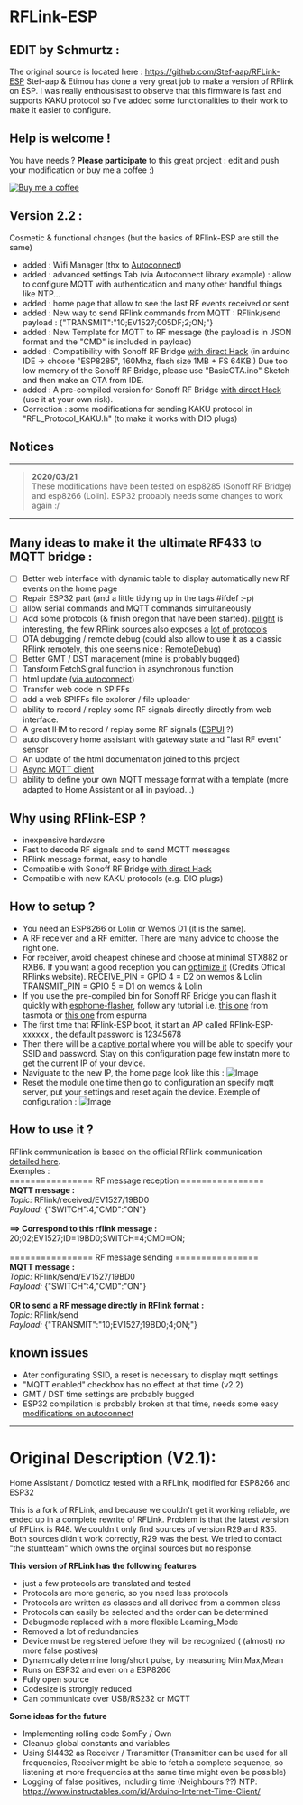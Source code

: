 
# RFLink-ESP

## EDIT by Schmurtz :
The original source is located here : https://github.com/Stef-aap/RFLink-ESP
Stef-aap & Etimou has done a very great job to make a version of RFlink on ESP.
I was really enthousisast to observe that this firmware is fast and supports KAKU protocol so
I've added some functionalities to their work to make it easier to configure.

## Help is welcome ! 
You have needs ? **Please participate** to this great project : edit and push your modification or buy me a coffee :)

[![Buy me a coffee][buymeacoffee-shield]][buymeacoffee]

## Version 2.2 :
 Cosmetic & functional changes (but the basics of RFlink-ESP are still the same)
   - added : Wifi Manager (thx to [Autoconnect](https://github.com/Hieromon/AutoConnect))
   - added : advanced settings Tab (via Autoconnect library example) : allow to configure MQTT with authentication and many other handful things like NTP...
   - added : home page that allow to see the last RF events received or sent
   - added : New way to send RFlink commands from MQTT : RFlink/send     payload : {"TRANSMIT":"10;EV1527;005DF;2;ON;"}
   - added : New Template for MQTT to RF message (the payload is in JSON format and the "CMD" is included in payload)
   - added : Compatibility with Sonoff RF Bridge [with direct Hack](https://github.com/xoseperez/espurna/wiki/Hardware-Itead-Sonoff-RF-Bridge---Direct-Hack) (in arduino IDE -> choose "ESP8285", 160Mhz, flash size 1MB + FS 64KB )
             Due too low memory of the Sonoff RF Bridge, please use "BasicOTA.ino" Sketch and then make an OTA from IDE.
   - added : A pre-compiled version for Sonoff RF Bridge [with direct Hack](https://github.com/xoseperez/espurna/wiki/Hardware-Itead-Sonoff-RF-Bridge---Direct-Hack) (use it at your own risk).
   - Correction : some modifications for sending KAKU protocol in "RFL_Protocol_KAKU.h" (to make it works with DIO plugs)

## Notices

---
> **2020/03/21**<br />
> These modifications have been tested on esp8285 (Sonoff RF Bridge) and esp8266 (Lolin). 
ESP32 probably needs some changes to work again :/

---

## Many ideas to make it the ultimate RF433 to MQTT bridge :
- [ ] Better web interface with dynamic table to display automatically new RF events on the home page
- [ ] Repair ESP32 part (and a little tidying up in the tags #ifdef :-p)
- [ ] allow serial commands and MQTT commands simultaneously 
- [ ] Add some protocols (& finish oregon that have been started).  [pilight](https://manual.pilight.org/protocols/433.92/index.html) is interesting, the few RFlink sources also exposes a [lot of protocols](https://github.com/jwdb/rflink/tree/master/Plugins)
- [ ] OTA debugging / remote debug (could also allow to use it as a classic RFlink remotely, this one seems nice : [RemoteDebug](https://github.com/JoaoLopesF/RemoteDebug))
- [ ] Better GMT / DST management (mine is probably bugged)
- [ ] Tansform FetchSignal function in asynchronous function
- [ ] html update ([via autoconnect](https://hieromon.github.io/AutoConnect/otabrowser.html))
- [ ] Transfer web code in SPIFFs
- [ ] add a web SPIFFs file explorer / file uploader
- [ ] ability to record / replay some RF signals directly directly from web interface.
- [ ] A great IHM to record / replay some RF signals ([ESPUI](https://github.com/s00500/ESPUI) ?)
- [ ] auto discovery home assistant with gateway state and "last RF event" sensor
- [ ] An update of the html documentation joined to this project
- [ ] [Async MQTT client](https://github.com/marvinroger/async-mqtt-client)
- [ ] ability to define your own MQTT message format with a template (more adapted to Home Assistant or all in payload...)

## Why using RFlink-ESP ?
- inexpensive hardware
- Fast to decode RF signals and to send MQTT messages
- RFlink message format, easy to handle
- Compatible with Sonoff RF Bridge [with direct Hack](https://github.com/xoseperez/espurna/wiki/Hardware-Itead-Sonoff-RF-Bridge---Direct-Hack)
- Compatible with new KAKU protocols (e.g. DIO plugs)

## How to setup ?
- You need an ESP8266 or Lolin or Wemos D1 (it is the same).
- A RF receiver and a RF emitter. There are many advice to choose the right one. 
- For receiver, avoid cheapest chinese and choose at minimal STX882 or RXB6. If you want a good reception you can [optimize it](http://www.rflink.nl/blog2/images/RXB6.jpg) (Credits Offical RFlinks website).
RECEIVE_PIN = GPIO 4 = D2 on wemos & Lolin
TRANSMIT_PIN = GPIO 5 = D1 on wemos & Lolin
- If you use the pre-compiled bin for Sonoff RF Bridge you can flash it quickly with [esphome-flasher](https://github.com/esphome/esphome-flasher), follow any tutorial i.e. [this one](https://github.com/arendst/Tasmota/wiki/How-to-Flash-the-RF-Bridge) from tasmota or [this one](https://github.com/xoseperez/espurna/wiki/Hardware-Itead-Sonoff-RF-Bridge) from espurna
- The first time that RFlink-ESP boot, it start an AP called RFlink-ESP-xxxxxx , the default password is 12345678
- Then there will be [a captive portal](https://github.com/Hieromon/AutoConnect/blob/master/docs/images/ov.gif) where you will be able to specify your SSID and password. Stay on this configuration page few instatn more to get the current IP of your device.
- Naviguate to the new IP, the home page look like this :
![Image](https://raw.githubusercontent.com/schmurtzm/RFLink-ESP/master/docs/_images/Screenshots/RFlink-ESP_Homepage.png)
- Reset the module one time then go to configuration an specify mqtt server, put your settings and reset again the device. Exemple of configuration :
![Image](https://raw.githubusercontent.com/schmurtzm/RFLink-ESP/master/docs/_images/Screenshots/RFlink-ESP_Configuration_MQTT.png)


## How to use it ?
RFlink communication is based on the official RFlink communication [detailed here](http://www.rflink.nl/blog2/protref).<Br>
Exemples :<Br>
================ RF message reception ================<Br>
**MQTT message :**<Br>
*Topic:* RFlink/received/EV1527/19BD0<Br>
*Payload:* {"SWITCH":4,"CMD":"ON"}<Br><Br>
**==> Correspond to this rflink message :**<Br>
20;02;EV1527;ID=19BD0;SWITCH=4;CMD=ON;<Br>
<Br>
================ RF message sending ================<Br>
 **MQTT message :**<Br>
 *Topic:* RFlink/send/EV1527/19BD0     
 *Payload:* {"SWITCH":4,"CMD":"ON"}<Br><Br>
 **OR to send a RF message directly in RFlink format :**<Br>
*Topic:* RFlink/send     
*Payload:*  {"TRANSMIT":"10;EV1527;19BD0;4;ON;"}
 

## known issues
- Ater configurating SSID, a reset is necessary to display mqtt settings
- "MQTT enabled" checkbox has no effect at that time (v2.2)
- GMT / DST time settings are probably bugged
- ESP32 compilation is probably broken at that time, needs some easy [modifications on autoconnect](https://hieromon.github.io/AutoConnect/basicusage.html)


----------------------------------------------------------------------------------------------


# Original Description (V2.1):

Home Assistant / Domoticz tested with a RFLink, modified for ESP8266 and ESP32

This is a fork of RFLink, and because we couldn't get it working reliable, we ended up in a complete rewrite of RFLink.
Problem is that the latest version of RFLink is R48. We couldn't only find sources of version R29 and R35. Both sources didn't work correctly, R29 was the best. We tried to contact "the stuntteam" which owns the orginal sources but no response.

**This version of RFLink has the following features**
- just a few protocols are translated and tested
- Protocols are more generic, so you need less protocols
- Protocols are written as classes and all derived from a common class
- Protocols can easily be selected and the order can be determined
- Debugmode replaced with a more flexible Learning_Mode
- Removed a lot of redundancies
- Device must be registered before they will be recognized ( (almost) no more false postives)
- Dynamically determine long/short pulse, by measuring Min,Max,Mean
- Runs on ESP32 and even on a ESP8266 
- Fully open source
- Codesize is strongly reduced
- Can communicate over USB/RS232 or MQTT

**Some ideas for the future**
- Implementing rolling code SomFy / Own
- Cleanup global constants and variables
- Using SI4432 as Receiver / Transmitter (Transmitter can be used for all frequencies, Receiver might be able to fetch a complete sequence, so listening at more frequencies at the same time might even be possible)
- Logging of false positives, including time (Neighbours ??)  NTP: https://www.instructables.com/id/Arduino-Internet-Time-Client/


[buymeacoffee-shield]: https://www.buymeacoffee.com/assets/img/guidelines/download-assets-sm-2.svg
[buymeacoffee]: https://www.buymeacoffee.com/schmurtz
